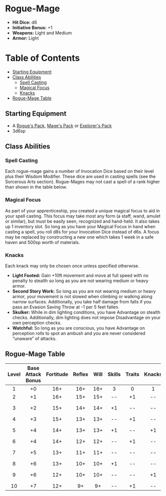 # Rogue-Mage
- **Hit Dice:** d6
- **Initiative Bonus:** +1
- **Weapons:** Light and Medium
- **Armor:** Light

# Table of Contents
- [Starting Equipment](#starting-equipment)
- [Class Abilities](#class-abilities)
	- [Spell Casting](#spell-casting)
	- [Magical Focus](#magical-focus)
	- [Knacks](#knacks)
- [Rogue-Mage Table](#rogue-mage-table)

## Starting Equipment
- A [Rogue's Pack](CoinAndItsUses.md#equipment-packs), [Mage's Pack](CoinAndItsUses.md#equipment-packs) or [Explorer's Pack](CoinAndItsUses.md#equipment-packs)
- 3d6sp

## Class Abilities

### Spell Casting 
Each rogue-mage gains a number of Invocation Dice based on their level plus their Wisdom Modifier.  These dice are used in casting spells (see the Sorcerous Arts section).  Rogue-Mages may not cast a spell of a rank higher than shown in the table below.

### Magical Focus
As part of your apprenticeship, you created a unique magical focus to aid in your spell casting. This focus may take most any form (a staff, wand, amulet or similar), but must be easily seen, recognized and hand-held. It also takes up 1 inventory slot. So long as you have your Magical Focus in hand when casting a spell, you roll d8s for your Invocation Dice instead of d6s. A focus may be replaced by constructing a new one which takes 1 week in a safe haven and 500sp worth of materials.

### Knacks
Each knack may only be chosen once unless specified otherwise.
- **Light Footed:** Gain +10ft movement and move at full speed with no penalty to stealth so long as you are not wearing medium or heavy armor.
- **Second Story Work:** So long as you are not wearing medium or heavy armor, your movement is not slowed when climbing or walking along narrow surfaces. Additionally, you take half damage from falls if you pass an Evasion Saving Throw at -1 per 5 feet fallen.
- **Skulker:** While in dim lighting conditions, you have Advantage on stealth checks. Additionally, dim lighting does not impose Disadvantage on your own perception checks.
- **Watchful:** So long as you are conscious, you have Advantage on perception rolls to spot an ambush and you are never considered “unaware” of attacks.

## Rogue-Mage Table
| Level | Base<br/>Attack<br/>Bonus | Fortitude | Reflex | Will | Skills | Traits | Knacks | Invocation<br/>Dice | Notes |
|:-----:|:-------------------------:|:---------:|:------:|:----:|:------:|:------:|:------:|:-------------------:|:------|
|   1   |  +0                       | 16+       | 16+    | 16+  |  3     |  0     |  1     |  1d6                | Cantrips |
|   2   |  +1                       | 16+       | 15+    | 15+  | --     | +1     | --     |  2d6                |  |
|   3   |  +2                       | 15+       | 14+    | 14+  | +1     | --     | --     |  2d6                | Rank 1 Spells |
|   4   |  +3                       | 15+       | 13+    | 13+  | --     | +1     | --     |  3d6                |  |
|   5   |  +4                       | 14+       | 13+    | 13+  | +1     | --     | +1     |  4d6                | Rank 2 Spells |
|   6   |  +4                       | 14+       | 12+    | 12+  | --     | +1     | --     |  5d6                |  |
|   7   |  +5                       | 13+       | 11+    | 11+  | --     | --     | --     |  6d6                | Rank 3 Spells |
|   8   |  +6                       | 13+       | 10+    | 10+  | +1     | --     | --     |  6d6                |  |
|   9   |  +6                       | 12+       | 10+    | 10+  | --     | --     | +1     |  7d6                | Rank 4 Spells |
|  10   |  +7                       | 12+       |  9+    |  9+  | --     | +1     | --     |  8d6                |  |
